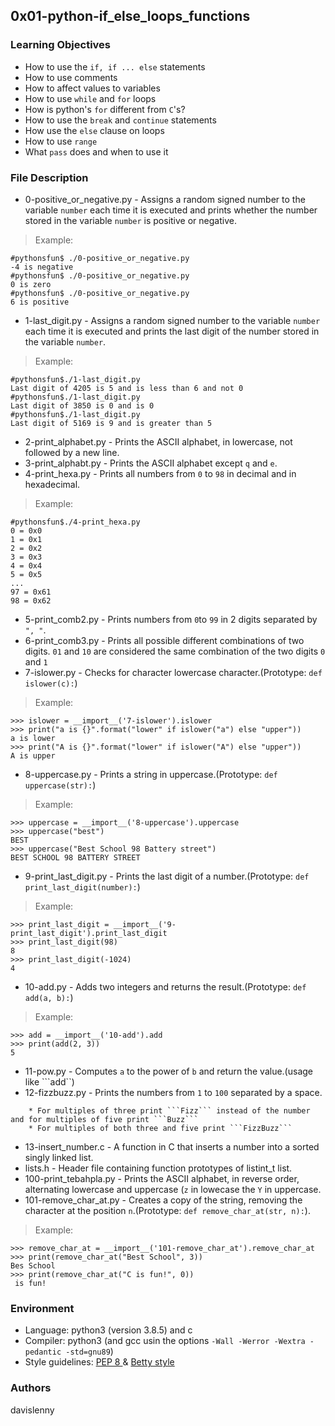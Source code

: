 ## 0x01-python-if_else_loops_functions

### Learning Objectives
* How to use the ```if, if ... else``` statements
* How to use comments
* How to affect values to variables
* How to use ```while``` and ```for``` loops
* How is python's ```for``` different from ```C```'s?
* How to use the ```break``` and ```continue``` statements
* How use the ```else``` clause on loops
* How to use ```range```
* What ```pass``` does and when to use it

### File Description
* 0-positive_or_negative.py - Assigns a random signed number to the variable ```number``` each time it is executed and prints whether the number stored in the variable ```number``` is positive or negative. 
> Example:
```
#pythonsfun$ ./0-positive_or_negative.py
-4 is negative
#pythonsfun$ ./0-positive_or_negative.py
0 is zero
#pythonsfun$ ./0-positive_or_negative.py
6 is positive
```
* 1-last_digit.py - Assigns a random signed number to the variable ```number``` each time it is executed and prints the last digit of the number stored in the variable ```number```.
> Example:
```
#pythonsfun$./1-last_digit.py
Last digit of 4205 is 5 and is less than 6 and not 0
#pythonsfun$./1-last_digit.py
Last digit of 3850 is 0 and is 0
#pythonsfun$./1-last_digit.py
Last digit of 5169 is 9 and is greater than 5
```
* 2-print_alphabet.py - Prints the ASCII alphabet, in lowercase, not followed by a new line.
* 3-print_alphabt.py - Prints the ASCII alphabet except ```q``` and ```e```.
* 4-print_hexa.py - Prints all numbers from ```0``` to ```98``` in decimal and in hexadecimal.
> Example:
```
#pythonsfun$./4-print_hexa.py
0 = 0x0
1 = 0x1
2 = 0x2
3 = 0x3
4 = 0x4
5 = 0x5
...
97 = 0x61
98 = 0x62
```
* 5-print_comb2.py - Prints numbers from ```0```to ```99``` in 2 digits separated by ```", "```.
* 6-print_comb3.py - Prints all possible different combinations of two digits. ```01``` and ```10``` are considered the same combination of the two digits ```0``` and ```1```
* 7-islower.py - Checks for character lowercase character.(Prototype: ```def islower(c):```)
> Example:
```
>>> islower = __import__('7-islower').islower
>>> print("a is {}".format("lower" if islower("a") else "upper"))
a is lower
>>> print("A is {}".format("lower" if islower("A") else "upper"))
A is upper
```
* 8-uppercase.py - Prints a string in uppercase.(Prototype: ```def uppercase(str):```)
> Example:
```
>>> uppercase = __import__('8-uppercase').uppercase
>>> uppercase("best")
BEST
>>> uppercase("Best School 98 Battery street")
BEST SCHOOL 98 BATTERY STREET
```
* 9-print_last_digit.py - Prints the last digit of a number.(Prototype: ```def print_last_digit(number):```)
> Example:
```
>>> print_last_digit = __import__('9-print_last_digit').print_last_digit
>>> print_last_digit(98)
8
>>> print_last_digit(-1024)
4
```
* 10-add.py - Adds two integers and returns the result.(Prototype: ```def add(a, b):```)
> Example:
```
>>> add = __import__('10-add').add
>>> print(add(2, 3))
5
```
* 11-pow.py - Computes ```a``` to the power of ```b``` and return the value.(usage like ```add``)
* 12-fizzbuzz.py - Prints the numbers from ```1``` to ```100``` separated by a space.
```
	* For multiples of three print ```Fizz``` instead of the number and for multiples of five print ```Buzz```
	* For multiples of both three and five print ```FizzBuzz```
```
* 13-insert_number.c - A function in C that inserts a number into a sorted singly linked list.
* lists.h - Header file containing function prototypes of listint_t list.
* 100-print_tebahpla.py - Prints the ASCII alphabet, in reverse order, alternating lowercase and uppercase (```z``` in lowecase the ```Y``` in uppercase.
* 101-remove_char_at.py - Creates a copy of the string, removing the character at the position ```n```.(Prototype: ```def remove_char_at(str, n):```).
> Example:
```
>>> remove_char_at = __import__('101-remove_char_at').remove_char_at
>>> print(remove_char_at("Best School", 3))
Bes School
>>> print(remove_char_at("C is fun!", 0))
 is fun!
```
### Environment
* Language: python3 (version 3.8.5) and c
* Compiler: python3 (and gcc usin the options ```-Wall -Werror -Wextra -pedantic -std=gnu89```)
* Style guidelines: [PEP 8 ](https://peps.python.org/pep-0008/) & [Betty style](https://github.com/holbertonschool/Betty/wiki)

### Authors
davislenny







